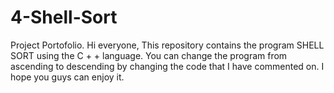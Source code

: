 # 4-Shell-Sort
Project Portofolio.
Hi everyone, 
This repository contains the program SHELL SORT using the C + + language. 
You can change the program from ascending to descending by changing the code that I have commented on. 
I hope you guys can enjoy it.
